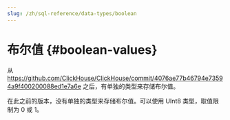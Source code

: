 ```yaml
---
slug: /zh/sql-reference/data-types/boolean
---
```

# 布尔值 {#boolean-values}

从 https://github.com/ClickHouse/ClickHouse/commit/4076ae77b46794e73594a9f400200088ed1e7a6e 之后，有单独的类型来存储布尔值。

在此之前的版本，没有单独的类型来存储布尔值。可以使用 UInt8 类型，取值限制为 0 或 1。
